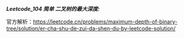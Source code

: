 **_Leetcode_104 简单 二叉树的最大深度:_**

官方解析：https://leetcode.cn/problems/maximum-depth-of-binary-tree/solution/er-cha-shu-de-zui-da-shen-du-by-leetcode-solution/


